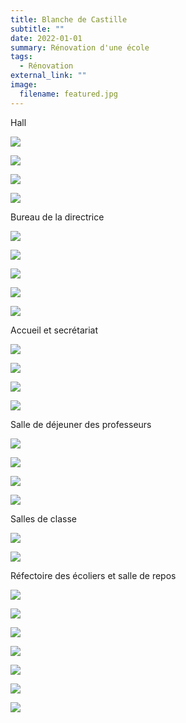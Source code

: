 ```yaml
---
title: Blanche de Castille
subtitle: ""
date: 2022-01-01
summary: Rénovation d'une école
tags:
  - Rénovation
external_link: ""
image:
  filename: featured.jpg
---
```

Hall

![](RC1/jem-cao-6001.jpg)

![](RC1/jem-cao-6090.jpg)

![](RC1/jem-cao-6095.jpg)

![](RC1/jem-cao-6107.jpg)

Bureau de la directrice 

![](RC2/jem-cao-7001.jpg)

![](RC2/jem-cao-7002.jpg)

![](RC2/jem-cao-7003.jpg)

![](RC2/jem-cao-7020.jpg)

![](RC2/jem-cao-7025.jpg)

Accueil et secrétariat 

![](RC4/jem-cao-0001.jpg)

![](RC4/jem-cao-0002.jpg)

![](RC4/jem-cao-0060.jpg)

![](RC4/jem-cao-0076.jpg)

Salle de déjeuner des professeurs

![](RC5/jem-cao-7670.jpg)

![](RC5/jem-cao-7686.jpg)

![](RC5/jem-cao-7697.jpg)

![](RC5/jem-cao-7705.jpg)

Salles de classe

![](RC6/jem-cao-7711.jpg)

![](RC6/jem-cao-7723.jpg)

Réfectoire des écoliers et salle de repos

![](RC7/jem-cao-6204.jpg)

![](RC7/jem-cao-6207.jpg)

![](RC7/jem-cao-6228.jpg)

![](RC7/jem-cao-6242.jpg)

![](RC7/jem-cao-6250.jpg)

![](RC7/jem-cao-6251.jpg)

![](RC7/jem-cao-6255.jpg)

